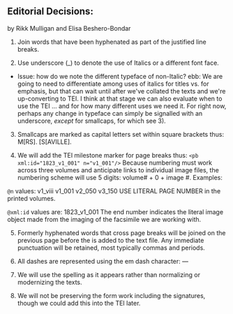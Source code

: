 ## Editorial Decisions:
by Rikk Mulligan and Elisa Beshero-Bondar

1) Join words that have been hyphenated as part of the justified line breaks.

2) Use underscore (_) to denote the use of Italics or a different font face.
* Issue: how do we note the different typeface of non-Italic? 
ebb: We are going to need to differentiate among uses of italics for titles vs. for emphasis, but that can wait until after we've collated the texts and we're up-converting to TEI. I think at that stage we can also 
evaluate when to use the TEI <hi rend="WhateverTypeFace">...</hi> and for how many different uses we need it. For right now, perhaps any change in typeface can simply be signalled with an underscore, 
*except* for smallcaps, for which see 3).

3) Smallcaps are marked as capital letters set within square brackets thus: M[RS]. [S[AVILLE].

4) We will add the TEI milestone marker for page breaks thus: `<pb xml:id="1823_v1_001" n="v1_001"/>`
Because numbering must work across three volumes and anticipate links to individual image files, the numbering scheme will use 5 digits: volume# + 0 + image #. 
Examples: 

`@n` values:
v1_viii
v1_001
v2_050
v3_150
USE LITERAL PAGE NUMBER in the printed volumes.

`@xml:id` values are:
1823_v1_001
The end number indicates the literal image object made from the imaging of the facsimile we are working with.

5) Formerly hyphenated words that cross page breaks will be joined on the previous page before the <pb> is added to the text file. Any immediate punctuation will be retained, most typically commas and periods.

6) All dashes are represented using the em dash character: —  

7) We will use the spelling as it appears rather than normalizing or modernizing the texts.

9) We will not be preserving the form work including the signatures, though we could add this into the TEI later.
